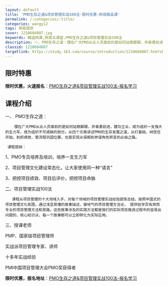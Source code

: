 ```yaml
---
layout: default
title: 'PMO生存之道&项目管理实战100法-限时优惠-网易精品课'
permalink: /:categories/:title/
categories: wangyi2
tags: 网易提供
cover: 1210684807.jpg
keywords: 精选网课,网易云课堂,PMO生存之道&项目管理实战100法
description: 一、PMO生存之道：摆在广大PMO从业人员面前的是如何站稳脚跟，并奋勇前进，建功立业，成为组织一支强大的生力军，成为组织
classid: 1210684807
targetlink: https://study.163.com/course/introduction/1210684807.htm?share=1&shareId=1025206652&utm_campaign=share&utm_medium=iphoneShare&utm_source=&utm_u=1025206652
---
```


## 限时特惠

**限时优惠，火速报名**：[PMO生存之道&项目管理实战100法-报名学习](https://study.163.com/course/introduction/1210684807.htm?share=1&shareId=1025206652&utm_campaign=share&utm_medium=iphoneShare&utm_source=&utm_u=1025206652)

## 课程介绍

一、 PMO生存之道：

        摆在广大PMO从业人员面前的是如何站稳脚跟，并奋勇前进，建功立业，成为组织一支强大的生力军，成为组织不可或缺的部分。从四个方面讲述PMO的生存发展之道，从打基础、树信任开始，到抓绩效，管流程巩固位置，也是实现从保姆到参谋角色转变的必由之路。

     课程提纲：

1、PMO专员培养及培训，培养一支生力军

2、项目管理文化建设常态化，让大家使用同一种“语言”

3、把控项目绩效、项目后评价，把控项目命脉

二、项目管理实战100法

       课程从项目管理的十大领域入手，对每个领域的项目管理实战经验提炼总结，按照中国式的项目管理文化氛围，通过浅显易懂的故事描述，接地气的项目管理方法论， 提供给学员有效而专业的项目管理方法和思路。这些故事涉及的实践方法都是我们的实际项目推进过程中的容易出问题的、核心知识点，每一个故事都可以立即转化为实际应用。



三、授课老师

PMP、国家级项目管理师

实战派项目管理专家、讲师

十多年实战经验

PMI中国项目管理大会PMO奖获得者

**限时优惠，报名地址**：[PMO生存之道&项目管理实战100法-报名学习](https://study.163.com/course/introduction/1210684807.htm?share=1&shareId=1025206652&utm_campaign=share&utm_medium=iphoneShare&utm_source=&utm_u=1025206652)

